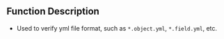  ## Function Description
- Used to verify yml file format, such as `*.object.yml`, `*.field.yml`, etc.